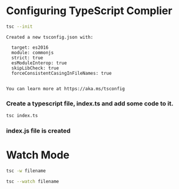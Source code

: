 # Configuring TypeScript Complier
```bash
tsc --init
```

```
Created a new tsconfig.json with:

  target: es2016
  module: commonjs
  strict: true
  esModuleInterop: true
  skipLibCheck: true
  forceConsistentCasingInFileNames: true


You can learn more at https://aka.ms/tsconfig
```
### Create a typescript file, index.ts and add some code to it.
```bash
tsc index.ts
```
### index.js file is created

# Watch Mode
```bash
tsc -w filename

tsc --watch filename
```
